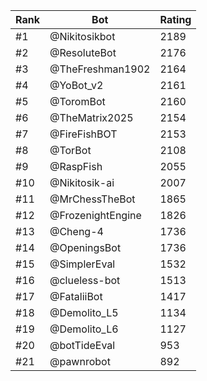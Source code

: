Rank|Bot|Rating
---|---|---
#1|@Nikitosikbot|2189
#2|@ResoluteBot|2176
#3|@TheFreshman1902|2164
#4|@YoBot_v2|2161
#5|@ToromBot|2160
#6|@TheMatrix2025|2154
#7|@FireFishBOT|2153
#8|@TorBot|2108
#9|@RaspFish|2055
#10|@Nikitosik-ai|2007
#11|@MrChessTheBot|1865
#12|@FrozenightEngine|1826
#13|@Cheng-4|1736
#14|@OpeningsBot|1736
#15|@SimplerEval|1532
#16|@clueless-bot|1513
#17|@FataliiBot|1417
#18|@Demolito_L5|1134
#19|@Demolito_L6|1127
#20|@botTideEval|953
#21|@pawnrobot|892
